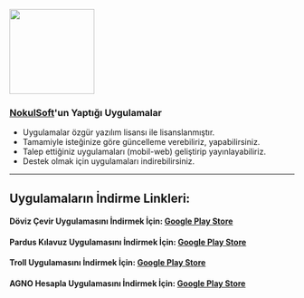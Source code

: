 <a href="http://nokulsoft.com"><img src="https://user-images.githubusercontent.com/20879375/48089293-32d7e380-e215-11e8-9a12-264073de981f.png" align="center" height="150" width="150"></a>

### [NokulSoft](http://nokulsoft.com/)'un Yaptığı Uygulamalar

* Uygulamalar özgür yazılım lisansı ile lisanslanmıştır.
* Tamamiyle isteğinize göre güncelleme verebiliriz, yapabilirsiniz.
* Talep ettiğiniz uygulamaları (mobil-web) geliştirip yayınlayabiliriz.
* Destek olmak için uygulamaları indirebilirsiniz.

---------------

## Uygulamaların İndirme Linkleri:

#### Döviz Çevir Uygulamasını İndirmek İçin: [Google Play Store](https://play.google.com/store/apps/details?id=nokulsoft.paradonustur)

#### Pardus Kılavuz Uygulamasını İndirmek İçin: [Google Play Store](https://play.google.com/store/apps/details?id=nokulsoft.pardusklavuz)

#### Troll Uygulamasını İndirmek İçin: [Google Play Store](https://play.google.com/store/apps/details?id=ilteriskeskin.troll)

#### AGNO Hesapla Uygulamasını İndirmek İçin: [Google Play Store](https://play.google.com/store/apps/details?id=nokulsoft.agnohesapla)
